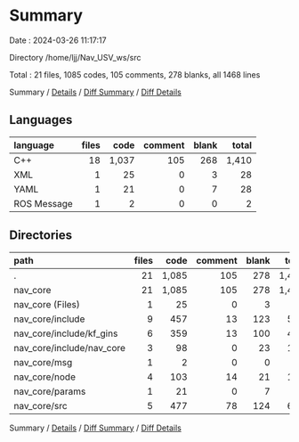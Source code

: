 # Summary

Date : 2024-03-26 11:17:17

Directory /home/ljj/Nav_USV_ws/src

Total : 21 files,  1085 codes, 105 comments, 278 blanks, all 1468 lines

Summary / [Details](details.md) / [Diff Summary](diff.md) / [Diff Details](diff-details.md)

## Languages
| language | files | code | comment | blank | total |
| :--- | ---: | ---: | ---: | ---: | ---: |
| C++ | 18 | 1,037 | 105 | 268 | 1,410 |
| XML | 1 | 25 | 0 | 3 | 28 |
| YAML | 1 | 21 | 0 | 7 | 28 |
| ROS Message | 1 | 2 | 0 | 0 | 2 |

## Directories
| path | files | code | comment | blank | total |
| :--- | ---: | ---: | ---: | ---: | ---: |
| . | 21 | 1,085 | 105 | 278 | 1,468 |
| nav_core | 21 | 1,085 | 105 | 278 | 1,468 |
| nav_core (Files) | 1 | 25 | 0 | 3 | 28 |
| nav_core/include | 9 | 457 | 13 | 123 | 593 |
| nav_core/include/kf_gins | 6 | 359 | 13 | 100 | 472 |
| nav_core/include/nav_core | 3 | 98 | 0 | 23 | 121 |
| nav_core/msg | 1 | 2 | 0 | 0 | 2 |
| nav_core/node | 4 | 103 | 14 | 21 | 138 |
| nav_core/params | 1 | 21 | 0 | 7 | 28 |
| nav_core/src | 5 | 477 | 78 | 124 | 679 |

Summary / [Details](details.md) / [Diff Summary](diff.md) / [Diff Details](diff-details.md)